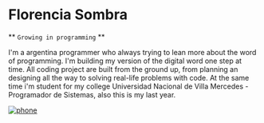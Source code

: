# Florencia Sombra

**  `Growing in programming` **

I'm a argentina programmer who always trying to lean more about the word of programming. I'm building my version of the digital word one step at time. All coding project are built from the ground up, from planning an designing all the way to solving real-life problems with code. At the same time i'm student for my college Universidad Nacional de Villa Mercedes -  Programador de Sistemas, also this is my last year.

<p align="left">
  <a href="tel: +542657648905">
    <img alt="phone" title="phone" src="https://custom-icon-badges.demolab.com/badge/phone-green.svg?logo=phone&logoColor=white"/></a>
</p>
